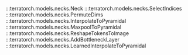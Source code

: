 :::terratorch.models.necks.Neck
:::terratorch.models.necks.SelectIndices
:::terratorch.models.necks.PermuteDims
:::terratorch.models.necks.InterpolateToPyramidal
:::terratorch.models.necks.MaxpoolToPyramidal
:::terratorch.models.necks.ReshapeTokensToImage
:::terratorch.models.necks.AddBottleneckLayer
:::terratorch.models.necks.LearnedInterpolateToPyramidal


